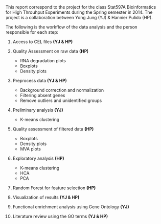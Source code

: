 This report correspond to the project for the class Stat597A Bioinformatics for High Throuhput Experiments during the Spring semester in 2014. The project is a collaboration between Yong Jung (YJ) & Hannier Pulido (HP).

The following is the workflow of the data analysis and the person responsible for each step:  

1) Access to CEL files **(YJ & HP)**

2) Quality Assessment on raw data **(HP)**   
    * RNA degradation plots  
    * Boxplots  
    * Density plots  

3) Preprocess data **(YJ & HP)**    
    * Background correction and normalization  
    * Filtering absent genes  
    * Remove outliers and unidentified groups  

4) Preliminary analysis **(YJ)**  
    * K-means clustering  

5) Quality assessment of filtered data **(HP)**    
    * Boxplots  
    * Density plots  
    * MVA plots  

6) Exploratory analysis  **(HP)**  
    * K-means clustering  
    * HCA    
    * PCA  

7) Random Forest for feature selection **(HP)**  

8) Visualization of results **(YJ & HP)**  

9) Functional enrichment analysis using Gene Ontology  **(YJ)**  

10) Literature review using the GO terms **(YJ & HP)**  
